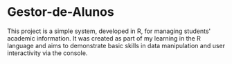 # Gestor-de-Alunos
This project is a simple system, developed in R, for managing students' academic information. It was created as part of my learning in the R language and aims to demonstrate basic skills in data manipulation and user interactivity via the console.
